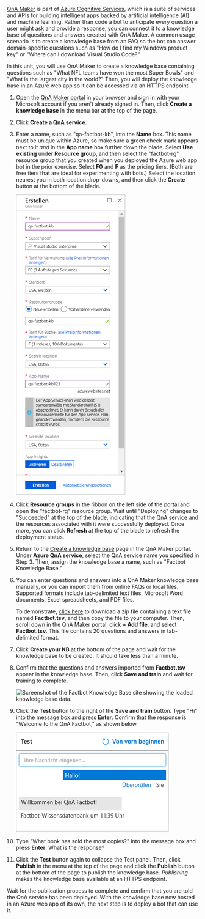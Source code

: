 
[QnA Maker](https://www.qnamaker.ai/) is part of [Azure Cognitive Services](https://www.microsoft.com/cognitive-services/), which is a suite of services and APIs for building intelligent apps backed by artificial intelligence (AI) and machine learning. Rather than code a bot to anticipate every question a user might ask and provide a response, you can connect it to a knowledge base of questions and answers created with QnA Maker. A common usage scenario is to create a knowledge base from an FAQ so the bot can answer domain-specific questions such as "How do I find my Windows product key" or "Where can I download Visual Studio Code?"

In this unit, you will use QnA Maker to create a knowledge base containing questions such as "What NFL teams have won the most Super Bowls" and "What is the largest city in the world?" Then, you will deploy the knowledge base in an Azure web app so it can be accessed via an HTTPS endpoint.

1. Open the [QnA Maker portal](https://www.qnamaker.ai/) in your browser and sign in with your Microsoft account if you aren't already signed in. Then, click **Create a knowledge base** in the menu bar at the top of the page.

1. Click **Create a QnA service**.

1. Enter a name, such as "qa-factbot-kb", into the **Name** box. This name must be unique within Azure, so make sure a green check mark appears next to it *and* in the **App name** box further down the blade. Select **Use existing** under **Resource group**, and then select the "factbot-rg" resource group that you created when you deployed the Azure web app bot in the prior exercise. Select **F0** and **F** as the pricing tiers. (Both are free tiers that are ideal for experimenting with bots.) Select the location nearest you in both location drop-downs, and then click the **Create** button at the bottom of the blade.

    ![Screenshot of the Azure portal showing the QnA Maker Create blade with configuration values as described.](../media/3-new-qna-maker-service.png)

1. Click **Resource groups** in the ribbon on the left side of the portal and open the "factbot-rg" resource group. Wait until "Deploying" changes to "Succeeded" at the top of the blade, indicating that the QnA service and the resources associated with it were successfully deployed. Once more, you can click **Refresh** at the top of the blade to refresh the deployment status.

1. Return to the [Create a knowledge base](https://www.qnamaker.ai/Create) page in the QnA Maker portal. Under **Azure QnA service**, select the QnA service name you specified in Step 3. Then, assign the knowledge base a name, such as "Factbot Knowledge Base."

1. You can enter questions and answers into a QnA Maker knowledge base manually, or you can import them from online FAQs or local files. Supported formats include tab-delimited text files, Microsoft Word documents, Excel spreadsheets, and PDF files.

    To demonstrate, [click here](https://topcs.blob.core.windows.net/public/bots-resources.zip) to download a zip file containing a text file named **Factbot.tsv**, and then copy the file to your computer. Then, scroll down in the QnA Maker portal, click **+ Add file**, and select **Factbot.tsv**. This file contains 20 questions and answers in tab-delimited format.

1. Click **Create your KB** at the bottom of the page and wait for the knowledge base to be created. It should take less than a minute.

1. Confirm that the questions and answers imported from **Factbot.tsv** appear in the knowledge base. Then, click **Save and train** and wait for training to complete.

    ![Screenshot of the Factbot Knowledge Base site showing the loaded knowledge base data.](../media/3-save-and-train.png)

1. Click the **Test** button to the right of the **Save and train** button. Type "Hi" into the message box and press **Enter**. Confirm that the response is "Welcome to the QnA Factbot," as shown below.

    ![Screenshot of a test interaction with the created chat bot.](../media/3-test-kb.png)

1. Type "What book has sold the most copies?" into the message box and press **Enter**. What is the response?

1. Click the **Test** button again to collapse the Test panel. Then, click **Publish** in the menu at the top of the page and click the **Publish** button at the bottom of the page to publish the knowledge base. *Publishing* makes the knowledge base available at an HTTPS endpoint.

Wait for the publication process to complete and confirm that you are told the QnA service has been deployed. With the knowledge base now hosted in an Azure web app of its own, the next step is to deploy a bot that can use it.
